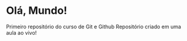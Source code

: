 # Olá, Mundo!
 Primeiro repositório do curso de Git e Github
Repositório criado em uma aula ao vivo!